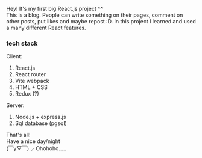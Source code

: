 Hey! It's my first big React.js project ^^ <br>
This is a blog. People can write something on their pages, comment on other posts, put likes and maybe repost :D. In this project I learned and used a many different React features. <br>

### tech stack ###
Client: 
1. React.js
2. React router
3. Vite webpack
4. HTML + CSS
5. Redux (?)
   
Server:
1. Node.js + express.js
2. Sql database (pgsql)

That's all! <br>
Have a nice day/night <br>
        (￣y▽￣)╭ Ohohoho.....
